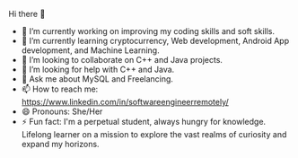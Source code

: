  Hi there 👋


- 🔭 I’m currently working on improving my coding skills and soft skills.
- 🌱 I’m currently learning cryptocurrency, Web development, Android App development, and Machine Learning.
- 👯 I’m looking to collaborate on C++ and Java projects.
- 🤔 I’m looking for help with C++ and Java.
- 💬 Ask me about MySQL and Freelancing.
- 📫 How to reach me: https://www.linkedin.com/in/softwareengineerremotely/
- 😄 Pronouns: She/Her
- ⚡ Fun fact: I'm a perpetual student, always hungry for knowledge. Lifelong learner on a mission to explore the vast realms of curiosity and expand my horizons.
